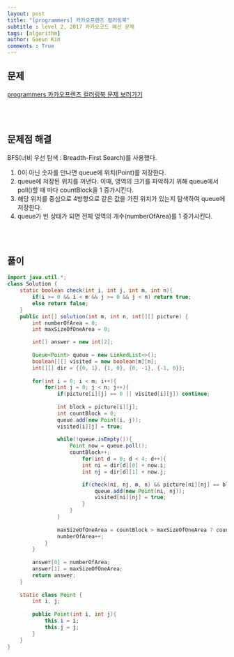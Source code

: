 ```yaml
---
layout: post
title: "[programmers] 카카오프렌즈 컬러링북"
subtitle : level 2, 2017 카카오코드 예선 문제
tags: [algorithm]
author: Gaeun Kim
comments : True
---
```


<h2>문제</h2>

[programmers 카카오프렌즈 컬러링북 문제 보러가기](https://programmers.co.kr/learn/courses/30/lessons/1829)

<br><br>

<h2>문제점 해결</h2>

BFS(너비 우선 탐색 : Breadth-First Search)를 사용했다.

1. 0이 아닌 숫자를 만나면 queue에 위치(Point)를 저장한다.
2. queue에 저장된 위치를 꺼낸다. 이때, 영역의 크기를 파악하기 위해 queue에서 poll()할 때 마다 countBlock을 1 증가시킨다.
3. 해당 위치를 중심으로 4방향으로 같은 값을 가진 위치가 있는지 탐색하여 queue에 저장한다.
4. queue가 빈 상태가 되면 전체 영역의 개수(numberOfArea)를 1 증가시킨다.

<br><br>

<h2>풀이</h2>

```java
import java.util.*;
class Solution {
    static boolean check(int i, int j, int m, int n){
        if(i >= 0 && i < m && j >= 0 && j < n) return true;
        else return false;
    }
    public int[] solution(int m, int n, int[][] picture) {
        int numberOfArea = 0;
        int maxSizeOfOneArea = 0;

        int[] answer = new int[2];
        
        Queue<Point> queue = new LinkedList<>();
        boolean[][] visited = new boolean[m][n];
        int[][] dir = {{0, 1}, {1, 0}, {0, -1}, {-1, 0}};
        
        for(int i = 0; i < m; i++){
            for(int j = 0; j < n; j++){
                if(picture[i][j] == 0 || visited[i][j]) continue;
                
                int block = picture[i][j];
                int countBlock = 0;
                queue.add(new Point(i, j));
                visited[i][j] = true;
                
                while(!queue.isEmpty()){
                    Point now = queue.poll();
                    countBlock++;
                        for(int d = 0; d < 4; d++){
                        int ni = dir[d][0] + now.i;
                        int nj = dir[d][1] + now.j;

                        if(check(ni, nj, m, n) && picture[ni][nj] == block && !visited[ni][nj]) {
                            queue.add(new Point(ni, nj));
                            visited[ni][nj] = true;
                        }
                    }
                }
                
                maxSizeOfOneArea = countBlock > maxSizeOfOneArea ? countBlock : maxSizeOfOneArea;
                numberOfArea++;
            }
        }
        
        answer[0] = numberOfArea;
        answer[1] = maxSizeOfOneArea;
        return answer;
    }
    
    static class Point {
        int i, j;
        
        public Point(int i, int j){
            this.i = i;
            this.j = j;
        }
    }
}
```



